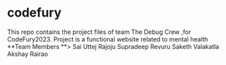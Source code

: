 # codefury

This repo contains the project files of team The Debug Crew ,for CodeFury2023.
Project is a functional website related to mental health
**Team Members
**>
Sai Uttej Rajoju
 Supradeep Revuru
 Saketh Valakatla
 Akshay Rairao
